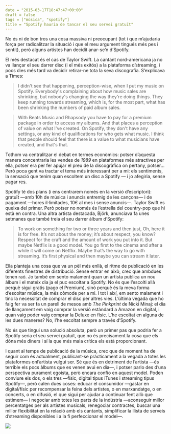```yaml
---
date = "2015-03-17T18:47:47+00:00"
draft = false
tags = ["música", "spotify"]
title = "Spotify hauria de tancar el seu servei gratuït"
---
```

<p>No és ni de bon tros una cosa massiva ni preocupant (tot i que m’ajudaria força per
radicalitzar la situació i que el meu argument tingués més pes i sentit), però
alguns artistes han decidit anar-se’n d’Spotify.&nbsp;</p><!-- more --><p>El més destacat és el cas de
Taylor Swift. La cantant nord-americana ja no va llançar el seu darrer disc (i
el més exitós) a la plataforma d’streaming, i pocs dies més tard va decidir
retirar-ne tota la seva discografia. S’explicava a Times:</p><blockquote>I didn't
see that happening, perception-wise, when I put my music on Spotify.
Everybody's complaining about how music sales are shrinking, but nobody's
changing the way they're doing things. They keep running towards streaming,
which is, for the most part, what has been shrinking the numbers of paid album
sales.</blockquote><blockquote>With Beats Music
and Rhapsody you have to pay for a premium package in order to access my
albums. And that places a perception of value on what I've created. On Spotify,
they don't have any settings, or any kind of qualifications for who gets what
music. I think that people should feel that there is a value to what musicians
have created, and that's that.</blockquote><p>Tothom va
centralitzar el debat en termes econòmics: potser d’aquesta manera concentraria
les vendes de <i>1989 </i>en plataformes més atractives per ella, potser era per fer
apujar el preu de la discogràfica on pertany, potser... Però poca gent va
tractar el tema més interessant per a mi: els sentiments, la sensació que tenim
quan escoltem un disc a Spotify — i jo afegiria, sense pagar res.</p><p>Spotify té dos
plans (i ens centrarem només en la versió d’escriptori): gratuït —amb 10h de
música i anuncis entremig de les cançons— i de pagament —hores il·limitades,
10€ al mes i sense anuncis—. Taylor Swift es queixa del primer. Però potser no
només és l’estrella del country-pop que hi està en contra. Una altra artista
destacada, Björk, anunciava fa unes setmanes que també treia el seu darrer
àlbum d’Spotify:</p><blockquote>To work on
something for two or three years and then just, Oh, here it is for free. It’s
not about the money; it’s about respect, you know? Respect for the craft and
the amount of work you put into it. But maybe Netflix is a good model. You go
first to the cinema and after a while it will come on ­Netflix. Maybe that’s
the way to go with streaming. It’s first physical and then maybe you can stream
it later.</blockquote><p>Ella planteja una
cosa que va un pèl més enllà, el ritme de publicació en les diferents finestres
de distribució. Sense entrar en això, crec que ambdues tenen raó. Jo també em
sento malament quan un artista publica un nou àlbum i el mateix dia ja el puc
escoltar a Spotify. No és que l’escolti allà perquè sigui gratis (pago el
Premium), sinó perquè és la meva forma d’escoltar música, la més còmode per a
mi. I tot i així, em sento malament i tinc la necessitat de comprar el disc per
altres vies. L’última vegada que ho faig fer va ser fa un parell de mesos amb <i>The Pinkprint</i> de Nicki Minaj: el dia de llançament em vaig comprar la versió
estàndard a Amazon en digital, i quan vaig poder vaig comprar la Deluxe en físic.
L’he escoltat en alguna de les dues maneres? No, l’he escoltat sempre a través
d’Spotify.</p><p>No és que tingui
una solució absoluta, però un primer pas que podria fer a Spotify seria el seu
servei gratuït, que no és precisament la cosa que els dóna més diners i sí la
que més mala crítica els està proporcionant. </p><p>I quant al temps
de publicació de la música, crec que de moment ha de seguir com és actualment,
publicant-se pràcticament a la vegada a totes les plataformes onl’artista
vulgui ser. Sé que és en detriment de l’artista —és terrible els pocs àlbums
que es venen avui en dia—, i potser parlo des d’una perspectiva purament egoista,
però encara confio en aquest model. Poden conviure els dos, o els tres —físic,
digital tipus iTunes i streaming tipus Spotify—, però calen dues coses: educar
el consumidor —gastar en digital/físic per recompensar la feina dels artistes,
o en marxandatge, o en concerts, o en difusió, el que sigui per ajudar a
continuar fent allò que estimem— i negociar amb totes les parts de la indústria
—aconseguir millor percentatges per als artistes musicals, renegociar
contractes, buscar una millor flexibilitat en la relació amb els cantants, simplificar
la llista de serveis d’streaming disponibles i a la fi perfeccionar el model—.</p>

<img id="splash" src="http://i.imgur.com/PEFbh1k.png"/> 